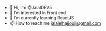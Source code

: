 - 👋 Hi, I’m @JalalDEV5
- 👀 I’m interested in Front end
- 🌱 I’m currently learning ReactJS
- 📫 How to reach me jalalelhajjouji@gmail.com

<!---
JalalDEV5/JalalDEV5 is a ✨ special ✨ repository because its `README.md` (this file) appears on your GitHub profile.
You can click the Preview link to take a look at your changes.
--->
